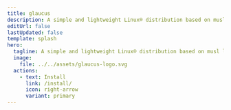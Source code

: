 ```yaml
---
title: glaucus
description: A simple and lightweight Linux® distribution based on musl libc and toybox
editUrl: false
lastUpdated: false
template: splash
hero:
  tagline: A simple and lightweight Linux® distribution based on musl libc and toybox
  image:
    file: ../../assets/glaucus-logo.svg
  actions:
    - text: Install
      link: /install/
      icon: right-arrow
      variant: primary
---
```

